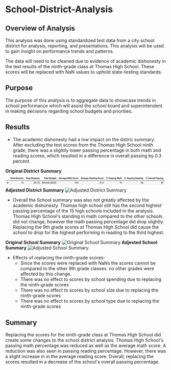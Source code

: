 # School-District-Analysis
## Overview of Analysis
This analysis was done using standardized test data from a city school district for analysis, reporting, and presentations. This analysis will be used to gain insight on performance trends and patterns. 

The data will need to be cleaned due to evidence of academic dishonesty in the test results of the ninth-grade class at Thomas High School. These scores will be replaced with NaN values to uphold state-testing standards.

## Purpose
The purpose of this analysis is to aggregate data to showcase trends in school performance which will assist the school board and superintendent in making decisions regarding school budgets and priorities. 

## Results
-  The academic dishonesty had a low impact on the distric summary. After excluding the test scores from the Thomas High School ninth grade, there was a slightly lower passing percentage in both math and reading scores, which resulted in a difference in overall passing by 0.3 percent.

**Original District Summary**
![Original District Summary](images/old_district_summarry.png)
**Adjested District Summary**
![Adjusted District Summary](images/new_district_summarry.png)

- Overall the School summary was also not greatly affected by the academic dishonesty. Thomas high school still has the second highest passing percentage of the 15 high schools included in the analysis. Thomas High School's standing in math compared to the other schools did not change, however the math passing percentage did drop slightly. Replacing the 9th grade scores at Thomas High School did cause the school to drop for the highest performing in reading to the third highest. 

**Original School Summary**
![Original School Summary](images/old_school_summarry.png)
**Adjested School Summary**
![Adjusted School Summary](images/new_school_summarry.png)


  
- Effects of replacing the ninth-grade scores:
  - Since the scores were replaced with NaNs the scores cannot be compared to the other 9th grade classes. no other grades were affected by this change.
  - There was no effect to scores by school spending due to replacing the ninth-grade scores
  - There was no effect to scores by school size due to replacing the ninth-grade scores
  - There was no effect to scores by school type due to replacing the ninth-grade scores

## Summary
Replacing the scores for the ninth-grade class at Thomas High School did create some changes to the school district analysis. Thomas High School's passing math percentage was reduced as well as the average math score. A reduction was also seen in passing reading percentage. However, there was a slight increase in in the average reading score. Overall, replacing the scores resulted in a decrease of the school's overall passing percentage.